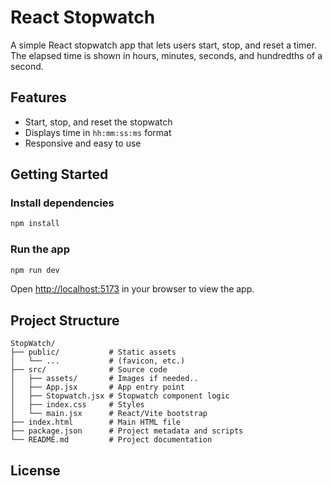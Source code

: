 # React Stopwatch

A simple React stopwatch app that lets users start, stop, and reset a timer. The elapsed time is shown in hours, minutes, seconds, and hundredths of a second.

## Features

- Start, stop, and reset the stopwatch
- Displays time in `hh:mm:ss:ms` format
- Responsive and easy to use

## Getting Started

### Install dependencies

```bash
npm install
```

### Run the app

```bash
npm run dev
```

Open [http://localhost:5173](http://localhost:5173) in your browser to view the app.

## Project Structure

```
StopWatch/
├── public/           # Static assets
│   └── ...           # (favicon, etc.)
├── src/              # Source code
│   ├── assets/       # Images if needed..
│   ├── App.jsx       # App entry point
│   ├── Stopwatch.jsx # Stopwatch component logic
│   ├── index.css     # Styles
│   └── main.jsx      # React/Vite bootstrap
├── index.html        # Main HTML file
├── package.json      # Project metadata and scripts
└── README.md         # Project documentation
```

## License